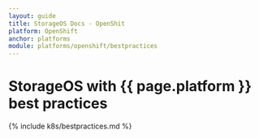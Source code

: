 ```yaml
---
layout: guide
title: StorageOS Docs - OpenShit
platform: OpenShift
anchor: platforms
module: platforms/openshift/bestpractices
---
```


# StorageOS with {{ page.platform }} best practices

{% include k8s/bestpractices.md %}
